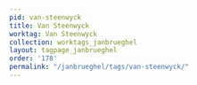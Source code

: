 ```yaml
---
pid: van-steenwyck
title: Van Steenwyck
worktag: Van Steenwyck
collection: worktags_janbrueghel
layout: tagpage_janbrueghel
order: '178'
permalink: "/janbrueghel/tags/van-steenwyck/"
---
```

